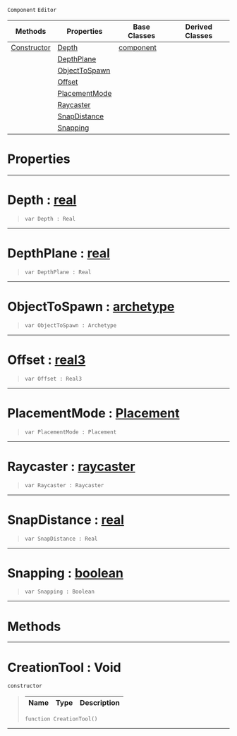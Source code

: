  `Component` `Editor`



|Methods|Properties|Base Classes|Derived Classes|
|---|---|---|---|
|[ Constructor](https://github.com/ArendDanielek/ZeroDocsTest/blob/master/code_reference/class_reference/creationtool.markdown#creationtool-void)|[ Depth](https://github.com/ArendDanielek/ZeroDocsTest/blob/master/code_reference/class_reference/creationtool.markdown#depth-zero-engine-docume)|[component](https://github.com/ArendDanielek/ZeroDocsTest/blob/master/code_reference/class_reference/component.markdown)| |
| |[ DepthPlane](https://github.com/ArendDanielek/ZeroDocsTest/blob/master/code_reference/class_reference/creationtool.markdown#depthplane-zero-engine-d)| | |
| |[ ObjectToSpawn](https://github.com/ArendDanielek/ZeroDocsTest/blob/master/code_reference/class_reference/creationtool.markdown#objecttospawn-zero-engin)| | |
| |[ Offset](https://github.com/ArendDanielek/ZeroDocsTest/blob/master/code_reference/class_reference/creationtool.markdown#offset-zero-engine-docum)| | |
| |[ PlacementMode](https://github.com/ArendDanielek/ZeroDocsTest/blob/master/code_reference/class_reference/creationtool.markdown#placementmode-zero-engin)| | |
| |[ Raycaster](https://github.com/ArendDanielek/ZeroDocsTest/blob/master/code_reference/class_reference/creationtool.markdown#raycaster-zero-engine-do)| | |
| |[ SnapDistance](https://github.com/ArendDanielek/ZeroDocsTest/blob/master/code_reference/class_reference/creationtool.markdown#snapdistance-zero-engine)| | |
| |[ Snapping](https://github.com/ArendDanielek/ZeroDocsTest/blob/master/code_reference/class_reference/creationtool.markdown#snapping-zero-engine-doc)| | |


 #  Properties


---  
 #  Depth : [real](https://github.com/ArendDanielek/ZeroDocsTest/blob/master/code_reference/zilch_base_types/real.markdown)

> 
> ``` lang=cpp, name=Zilch
> var Depth : Real


---  
 #  DepthPlane : [real](https://github.com/ArendDanielek/ZeroDocsTest/blob/master/code_reference/zilch_base_types/real.markdown)

> 
> ``` lang=cpp, name=Zilch
> var DepthPlane : Real


---  
 #  ObjectToSpawn : [archetype](https://github.com/ArendDanielek/ZeroDocsTest/blob/master/code_reference/class_reference/archetype.markdown)

> 
> ``` lang=cpp, name=Zilch
> var ObjectToSpawn : Archetype


---  
 #  Offset : [real3](https://github.com/ArendDanielek/ZeroDocsTest/blob/master/code_reference/zilch_base_types/real3.markdown)

> 
> ``` lang=cpp, name=Zilch
> var Offset : Real3


---  
 #  PlacementMode : [Placement](https://github.com/ArendDanielek/ZeroDocsTest/blob/master/code_reference/enum_reference.markdown#placement)

> 
> ``` lang=cpp, name=Zilch
> var PlacementMode : Placement


---  
 #  Raycaster : [raycaster](https://github.com/ArendDanielek/ZeroDocsTest/blob/master/code_reference/class_reference/raycaster.markdown)

> 
> ``` lang=cpp, name=Zilch
> var Raycaster : Raycaster


---  
 #  SnapDistance : [real](https://github.com/ArendDanielek/ZeroDocsTest/blob/master/code_reference/zilch_base_types/real.markdown)

> 
> ``` lang=cpp, name=Zilch
> var SnapDistance : Real


---  
 #  Snapping : [boolean](https://github.com/ArendDanielek/ZeroDocsTest/blob/master/code_reference/zilch_base_types/boolean.markdown)

> 
> ``` lang=cpp, name=Zilch
> var Snapping : Boolean


---  
 #  Methods


---  
 #  CreationTool : Void

 `constructor`

> 
> |Name|Type|Description|
> |---|---|---|
> ``` lang=cpp, name=Zilch
> function CreationTool()
> ``` 


---  
 
  
  
  
  
  
  
  

 
